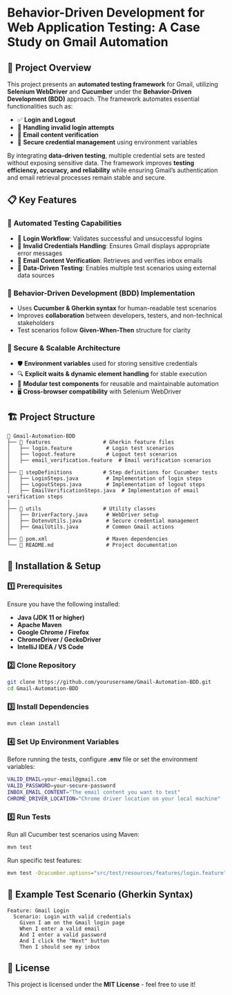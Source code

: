 # Behavior-Driven Development for Web Application Testing: A Case Study on Gmail Automation

## 📌 Project Overview

This project presents an **automated testing framework** for Gmail, utilizing **Selenium WebDriver** and **Cucumber** under the **Behavior-Driven Development (BDD)** approach. The framework automates essential functionalities such as:

- ✅ **Login and Logout**
- 🚫 **Handling invalid login attempts**
- 📩 **Email content verification**
- 🔐 **Secure credential management** using environment variables

By integrating **data-driven testing**, multiple credential sets are tested without exposing sensitive data. The framework improves **testing efficiency, accuracy, and reliability** while ensuring Gmail’s authentication and email retrieval processes remain stable and secure.

## 📋 Key Features

### 🔹 **Automated Testing Capabilities**

- 📌 **Login Workflow**: Validates successful and unsuccessful logins
- 🛑 **Invalid Credentials Handling**: Ensures Gmail displays appropriate error messages
- 📧 **Email Content Verification**: Retrieves and verifies inbox emails
- 🚀 **Data-Driven Testing**: Enables multiple test scenarios using external data sources

### 🔹 **Behavior-Driven Development (BDD) Implementation**

- Uses **Cucumber & Gherkin syntax** for human-readable test scenarios
- Improves **collaboration** between developers, testers, and non-technical stakeholders
- Test scenarios follow **Given-When-Then** structure for clarity

### 🔹 **Secure & Scalable Architecture**

- 🛡 **Environment variables** used for storing sensitive credentials
- 🔍 **Explicit waits & dynamic element handling** for stable execution
- 🔄 **Modular test components** for reusable and maintainable automation
- 🖥 **Cross-browser compatibility** with Selenium WebDriver

## 🏗 Project Structure

```
📂 Gmail-Automation-BDD
├── 📂 features                 # Gherkin feature files
│   ├── login.feature           # Login test scenarios
│   ├── logout.feature          # Logout test scenarios
│   ├── email_verification.feature  # Email verification scenarios
│
├── 📂 stepDefinitions          # Step definitions for Cucumber tests
│   ├── LoginSteps.java         # Implementation of login steps
│   ├── LogoutSteps.java        # Implementation of logout steps
│   ├── EmailVerificationSteps.java  # Implementation of email verification steps
│
├── 📂 utils                    # Utility classes
│   ├── DriverFactory.java      # WebDriver setup
│   ├── DotenvUtils.java        # Secure credential management
│   ├── GmailUtils.java         # Common Gmail actions
│
├── 📜 pom.xml                   # Maven dependencies
└── 📜 README.md                 # Project documentation
```

## 🔧 Installation & Setup

### 1️⃣ Prerequisites

Ensure you have the following installed:

- **Java (JDK 11 or higher)**
- **Apache Maven**
- **Google Chrome / Firefox**
- **ChromeDriver / GeckoDriver**
- **IntelliJ IDEA / VS Code**

### 2️⃣ Clone Repository

```bash
git clone https://github.com/yourusername/Gmail-Automation-BDD.git
cd Gmail-Automation-BDD
```

### 3️⃣ Install Dependencies

```bash
mvn clean install
```

### 4️⃣ Set Up Environment Variables

Before running the tests, configure **.env** file or set the environment variables:

```bash
VALID_EMAIL=your-email@gmail.com
VALID_PASSWORD=your-secure-password
INBOX_EMAIL_CONTENT="The email content you want to test"
CHROME_DRIVER_LOCATION="Chrome driver location on your local machine"
```

### 5️⃣ Run Tests

Run all Cucumber test scenarios using Maven:

```bash
mvn test
```

Run specific test features:

```bash
mvn test -Dcucumber.options="src/test/resources/features/login.feature"
```

## 📌 Example Test Scenario (Gherkin Syntax)

```gherkin
Feature: Gmail Login
  Scenario: Login with valid credentials
    Given I am on the Gmail login page
    When I enter a valid email
    And I enter a valid password
    And I click the "Next" button
    Then I should see my inbox
```


## 📜 License

This project is licensed under the **MIT License** - feel free to use it!
